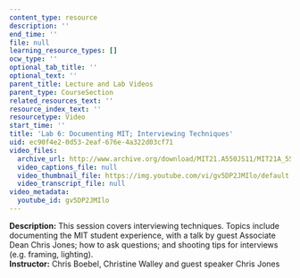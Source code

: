 ```yaml
---
content_type: resource
description: ''
end_time: ''
file: null
learning_resource_types: []
ocw_type: ''
optional_tab_title: ''
optional_text: ''
parent_title: Lecture and Lab Videos
parent_type: CourseSection
related_resources_text: ''
resource_index_text: ''
resourcetype: Video
start_time: ''
title: 'Lab 6: Documenting MIT; Interviewing Techniques'
uid: ec90f4e2-0d53-2eaf-676e-4a322d03cf71
video_files:
  archive_url: http://www.archive.org/download/MIT21.A550JS11/MIT21A_550JS11_lab06_300k.mp4
  video_captions_file: null
  video_thumbnail_file: https://img.youtube.com/vi/gv5DP2JMIlo/default.jpg
  video_transcript_file: null
video_metadata:
  youtube_id: gv5DP2JMIlo
---
```


**Description:** This session covers interviewing techniques. Topics include documenting the MIT student experience, with a talk by guest Associate Dean Chris Jones; how to ask questions; and shooting tips for interviews (e.g. framing, lighting).  
**Instructor:** Chris Boebel, Christine Walley and guest speaker Chris Jones



